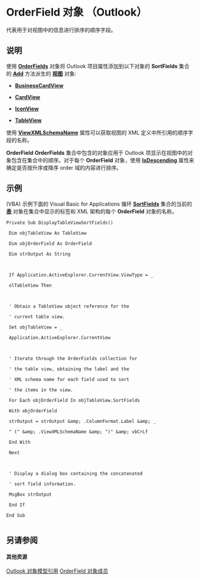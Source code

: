 
# OrderField 对象 （Outlook）

代表用于对视图中的信息进行排序的顺序字段。


## 说明

使用 **[OrderFields](e115fb80-352d-fd2e-c1c3-d266776fe122.md)** 对象将 Outlook 项目属性添加到以下对象的 **SortFields** 集合的 **[Add](0bf96999-fdb8-d13c-6409-cee150a32c06.md)** 方法派生的 **[视图](41c8d149-9912-1685-4c8b-3c849cc6f1ed.md)** 对象:


-  **[BusinessCardView](83706cf8-080c-fbf0-9381-5801a2dd4dfd.md)**
    
-  **[CardView](cdac229b-f2b6-9ecb-e1a7-b53509426570.md)**
    
-  **[IconView](dc2efa6c-4752-f713-f77e-378036f358dc.md)**
    
-  **[TableView](026e27f8-1655-060d-e8cc-87eaaf4f1510.md)**
    
使用  **[ViewXMLSchemaName](a88c22ff-3d30-a4f2-87f6-6c32c1c2acb7.md)** 属性可以获取视图的 XML 定义中所引用的顺序字段的名称。

 **OrderField** **OrderFields** 集合中包含的对象应用于 Outlook 项显示在视图中的对象包含在集合中的顺序。对于每个 **OrderField** 对象，使用 **[IsDescending](941f7144-748a-7b57-35f1-3e29077b926d.md)** 属性来确定是否按升序或降序 order 域的内容进行排序。


## 示例

(VBA) 示例下面的 Visual Basic for Applications 循环 **[SortFields](0b643d55-c4cb-dcba-b90b-66f6b936b5a8.md)** 集合的当前的 **[表](026e27f8-1655-060d-e8cc-87eaaf4f1510.md)** 对象在集合中显示的标签和 XML 架构的每个 **OrderField** 对象的名称。


```
Private Sub DisplayTableViewSortFields() 
 
 Dim objTableView As TableView 
 
 Dim objOrderField As OrderField 
 
 Dim strOutput As String 
 
 
 
 If Application.ActiveExplorer.CurrentView.ViewType = _ 
 
 olTableView Then 
 
 
 
 ' Obtain a TableView object reference for the 
 
 ' current table view. 
 
 Set objTableView = _ 
 
 Application.ActiveExplorer.CurrentView 
 
 
 
 ' Iterate through the OrderFields collection for 
 
 ' the table view, obtaining the label and the 
 
 ' XML schema name for each field used to sort 
 
 ' the items in the view. 
 
 For Each objOrderField In objTableView.SortFields 
 
 With objOrderField 
 
 strOutput = strOutput &amp; .ColumnFormat.Label &amp; _ 
 
 " (" &amp; .ViewXMLSchemaName &amp; ")" &amp; vbCrLf 
 
 End With 
 
 Next 
 
 
 
 ' Display a dialog box containing the concatenated 
 
 ' sort field information. 
 
 MsgBox strOutput 
 
 End If 
 
End Sub 
 

```


## 另请参阅


#### 其他资源


[Outlook 对象模型引用](http://msdn.microsoft.com/library/73221b13-d8d8-99b8-3394-b95dbbfd5ddc%28Office.15%29.aspx)
[OrderField 对象成员](d46e1112-5f92-4765-da0c-18668c1bc0ea.md)